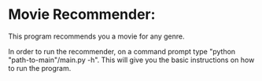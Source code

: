 # Movie Recommender:
This program recommends you a movie for any genre.

In order to run the recommender, on a command prompt type "python "path-to-main"/main.py -h". This will give you the basic instructions on how to run the program.
